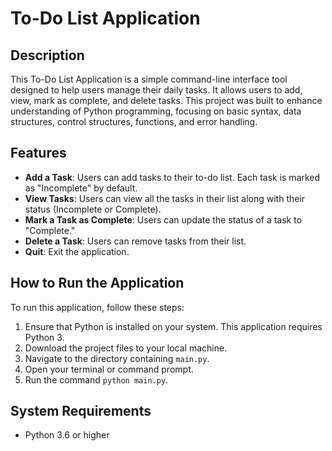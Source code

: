# To-Do List Application

## Description
This To-Do List Application is a simple command-line interface tool designed to help users manage their daily tasks. It allows users to add, view, mark as complete, and delete tasks. This project was built to enhance understanding of Python programming, focusing on basic syntax, data structures, control structures, functions, and error handling.

## Features
- **Add a Task**: Users can add tasks to their to-do list. Each task is marked as "Incomplete" by default.
- **View Tasks**: Users can view all the tasks in their list along with their status (Incomplete or Complete).
- **Mark a Task as Complete**: Users can update the status of a task to "Complete."
- **Delete a Task**: Users can remove tasks from their list.
- **Quit**: Exit the application.

## How to Run the Application
To run this application, follow these steps:

1. Ensure that Python is installed on your system. This application requires Python 3.
2. Download the project files to your local machine.
3. Navigate to the directory containing `main.py`.
4. Open your terminal or command prompt.
5. Run the command `python main.py`.

## System Requirements
- Python 3.6 or higher
